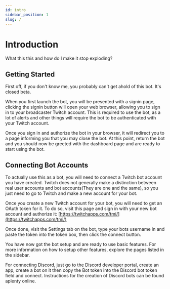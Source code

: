 ```yaml
---
id: intro
sidebar_position: 1
slug: /
---
```


# Introduction

What this this and how do I make it stop exploding?

## Getting Started

First off, if you don't know me, you probably can't get ahold of this bot. It's closed beta.

When you first launch the bot, you will be presented with a signin page, clicking the signin button will open your web browser, allowing you to sign in to your broadcaster Twitch account. This is required to use the bot, as a lot of alerts and other things will require the bot to be authenticated with your Twitch account.

Once you sign in and authorize the bot in your browser, it will redirect you to a page informing you that you may close the bot.
At this point, return the bot and you should now be greeted with the dashboard page and are ready to start using the bot.

## Connecting Bot Accounts

To actually use this as a bot, you will need to connect a Twitch bot account you have created. Twitch does not generally make a distinction between real user accounts and bot accounts(They are one and the same), so you just need to go to Twitch and make a new account for your bot.

Once you create a new Twitch account for your bot, you will need to get an OAuth token for it. To do so, visit this page and sign in with your new bot account and authorize it: [https://twitchapps.com/tmi/](https://twitchapps.com/tmi/)

Once done, visit the Settings tab on the bot, type your bots username in and paste the token into the token box, then click the connect button.

You have now got the bot setup and are ready to use basic features.
For more information on how to setup other features, explore the pages listed in the sidebar.

For connecting Discord, just go to the Discord developer portal, create an app, create a bot on it then copy the Bot token into the Discord bot token field and connect. Instructions for the creation of Discord bots can be found aplenty online.